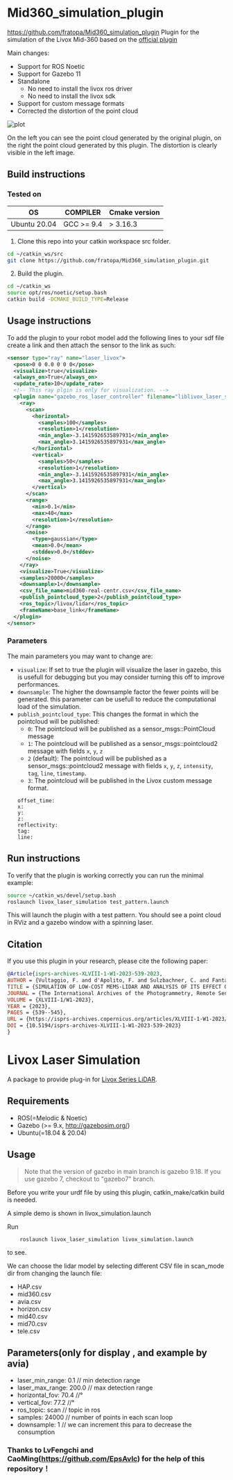 # Mid360_simulation_plugin
https://github.com/fratopa/Mid360_simulation_plugin
Plugin for the simulation of the Livox Mid-360 based on the [official plugin](https://github.com/Livox-SDK/livox_laser_simulation)

Main changes:
- Support for ROS Noetic
- Support for Gazebo 11
- Standalone
    - No need to install the livox ros driver
    - No need to install the livox sdk
- Support for custom message formats
- Corrected the distortion of the point cloud

![plot](./images/undistort.png)

On the left you can see the point cloud generated by the original plugin, on the right the point cloud generated by this plugin. The distortion is clearly visible in the left image.

## Build instructions

### Tested on
| OS           | COMPILER   | Cmake version |
|--------------|------------|---------------|
| Ubuntu 20.04 | GCC >= 9.4 | > 3.16.3      |


1. Clone this repo into your catkin workspace src folder.
```bash
cd ~/catkin_ws/src
git clone https://github.com/fratopa/Mid360_simulation_plugin.git
```

2. Build the plugin.
```bash
cd ~/catkin_ws
source opt/ros/noetic/setup.bash
catkin build -DCMAKE_BUILD_TYPE=Release
```
## Usage instructions

To add the plugin to your robot model add the following lines to your sdf file create a link and then attach the sensor to the link as such:

```xml
<sensor type="ray" name="laser_livox">
  <pose>0 0 0.0 0 0 0</pose>
  <visualize>true</visualize>
  <always_on>True</always_on>
  <update_rate>10</update_rate>
  <!-- This ray plgin is only for visualization. -->
  <plugin name="gazebo_ros_laser_controller" filename="liblivox_laser_simulation.so">
    <ray>
      <scan>
        <horizontal>
          <samples>100</samples>
          <resolution>1</resolution>
          <min_angle>-3.1415926535897931</min_angle>
          <max_angle>3.1415926535897931</max_angle>
        </horizontal>
        <vertical>
          <samples>50</samples>
          <resolution>1</resolution>
          <min_angle>-3.1415926535897931</min_angle>
          <max_angle>3.1415926535897931</max_angle>
        </vertical>
      </scan>
      <range>
        <min>0.1</min>
        <max>40</max>
        <resolution>1</resolution>
      </range>
      <noise>
        <type>gaussian</type>
        <mean>0.0</mean>
        <stddev>0.0</stddev>
      </noise>
    </ray>
    <visualize>True</visualize>
    <samples>20000</samples>
    <downsample>1</downsample>
    <csv_file_name>mid360-real-centr.csv</csv_file_name>
    <publish_pointcloud_type>2</publish_pointcloud_type>
    <ros_topic>/livox/lidar</ros_topic>
    <frameName>base_link</frameName>
  </plugin>
</sensor>
```
### Parameters 
The main parameters you may want to change are:
- `visualize`: If set to true the plugin will visualize the laser in gazebo, this is usefull for debugging but you may consider turning this off to improve performances.
- `downsample`: The higher the downsample factor the fewer points will be generated. this parameter can be usefull to reduce the computational load of the simulation.
- `publish_pointcloud_type`: This changes the format in which the pointcloud will be published:
    - `0`: The pointcloud will be published as a sensor_msgs::PointCloud message
    - `1`: The pointcloud will be published as a sensor_msgs::pointcloud2 message with fields `x`, `y`, `z`
    - `2` (default): The pointcloud will be published as a sensor_msgs::pointcloud2 message with fields `x`, `y`, `z`, `intensity`, `tag`, `line`, `timestamp`. 
    - `3`: The pointcloud will be published in the Livox custom message format. 
    ```
    offset_time: 
    x: 
    y: 
    z: 
    reflectivity: 
    tag: 
    line: 

    ```

## Run instructions

To verify that the plugin is working correctly you can run the minimal example:
```bash
source ~/catkin_ws/devel/setup.bash
roslaunch livox_laser_simulation test_pattern.launch
```
This will launch the plugin with a test pattern. You should see a point cloud in RViz and a gazebo window with a spinning laser.

## Citation

If you use this plugin in your research, please cite the following paper:

```bibtex
@Article{isprs-archives-XLVIII-1-W1-2023-539-2023,
AUTHOR = {Vultaggio, F. and d'Apolito, F. and Sulzbachner, C. and Fanta-Jende, P.},
TITLE = {SIMULATION OF LOW-COST MEMS-LIDAR AND ANALYSIS OF ITS EFFECT ON THE PERFORMANCES OF STATE-OF-THE-ART SLAMS},
JOURNAL = {The International Archives of the Photogrammetry, Remote Sensing and Spatial Information Sciences},
VOLUME = {XLVIII-1/W1-2023},
YEAR = {2023},
PAGES = {539--545},
URL = {https://isprs-archives.copernicus.org/articles/XLVIII-1-W1-2023/539/2023/},
DOI = {10.5194/isprs-archives-XLVIII-1-W1-2023-539-2023}
}
```

# Livox Laser Simulation
A package to provide plug-in for [Livox Series LiDAR](https://www.livoxtech.com).

## Requirements
- ROS(=Melodic & Noetic)
- Gazebo (>= 9.x, http://gazebosim.org/)
- Ubuntu(=18.04 & 20.04)

## Usage

> Note that the version of gazebo in main branch is gazebo 9.18. If you use gazebo 7, checkout to "gazebo7" branch.

Before you write your urdf file by using this plugin, catkin_make/catkin build is needed.

A simple demo is shown in livox_simulation.launch

Run
```
    roslaunch livox_laser_simulation livox_simulation.launch
```
to see.

We can choose the lidar model by selecting different CSV file in scan_mode dir from changing the launch file:
- HAP.csv
- mid360.csv
- avia.csv
- horizon.csv
- mid40.csv
- mid70.csv
- tele.csv

## Parameters(only for display , and example by avia)

- laser_min_range: 0.1  // min detection range
- laser_max_range: 200.0  // max detection range
- horizontal_fov: 70.4   //°
- vertical_fov: 77.2    //°
- ros_topic: scan // topic in ros
- samples: 24000  // number of points in each scan loop
- downsample: 1 // we can increment this para to decrease the consumption

### Thanks to LvFengchi and CaoMing(https://github.com/EpsAvlc) for the help of this repository！
